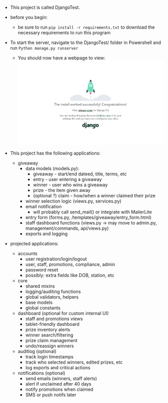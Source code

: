 - This project is called DjangoTest.

- before you begin:
  - be sure to run `pip install -r requirements.txt` to download the necessary requirements to run this program


- To start the server, navigate to the DjangoTest/ folder in Powershell and run `Python manage.py runserver`
    - You should now have a webpage to view:
![!README-images/Djangolandingpage.png](README-images/Djangolandingpage.png)

- This project has the following applications:
  - giveaway
    - data models (models.py):
      - giveaway - start/end dateed, title, terms, etc
      - entry - user entering a giveaway
      - winner - user who wins a giveaway
      - prize - the item given away
      - (optional ?) claim - how/when a winner claimed their prize
    - winner selection logic (views.py, services.py)
    - email notification
      - will probably call send_mail() or integrate with MailerLite
    - entry form (forms.py, /templates/giveaway/entry_form.html)
    - staff dashboard functions (views.py -> may move to admin.py, management/commands, api/views.py)
    - exports and logging
- projected applications:
  - accounts
    - user registration/login/logout
    - user, staff, promotions, compliance, admin
    - password reset
    - possibly: extra fields like DOB, station, etc
  - core
    - shared mixins
    - logging/auditing functions
    - global validators, helpers
    - base models
    - global constants
  - dashboard (optional for custom internal UI)
    - staff and promotions views
    - tablet-friendly dashboard
    - prize inventory alerts
    - winner search/filtering
    - prize claim management
    - undo/reassign winners
  - auditlog (optional)
    - track login timestamps
    - track who selected winners, edited prizes, etc
    - log exports and critical actions
  - notifications (optional)
    - send emails (winners, staff alerts)
    - alert if unclaimed after 40 days
    - notify promotions when claimed
    - SMS or push notifs later